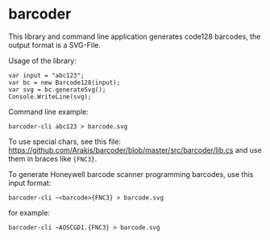 # barcoder

This library and command line application generates code128 barcodes, the output format is a SVG-File.

Usage of the library:
```
var input = "abc123";
var bc = new Barcode128(input);
var svg = bc.generateSvg();
Console.WriteLine(svg);
```

Command line example:

```
barcoder-cli abc123 > barcode.svg
```

To use special chars, see this file: https://github.com/Arakis/barcoder/blob/master/src/barcoder/lib.cs
and use them in braces like `{FNC3}`.

To generate Honeywell barcode scanner programming barcodes, use this input format:

```
barcoder-cli ~<barcode>{FNC3} > barcode.svg
```
for example:
```
barcoder-cli ~AOSCGD1.{FNC3} > barcode.svg
```
